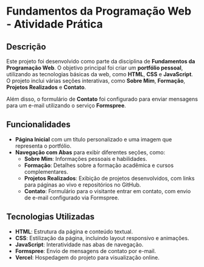 # Fundamentos da Programação Web - Atividade Prática

## Descrição

Este projeto foi desenvolvido como parte da disciplina de **Fundamentos da Programação Web**. O objetivo principal foi criar um **portfólio pessoal**, utilizando as tecnologias básicas da web, como **HTML**, **CSS** e **JavaScript**. O projeto inclui várias seções interativas, como **Sobre Mim**, **Formação**, **Projetos Realizados** e **Contato**.

Além disso, o formulário de **Contato** foi configurado para enviar mensagens para um e-mail utilizando o serviço **Formspree**.

## Funcionalidades

- **Página Inicial** com um título personalizado e uma imagem que representa o portfólio.
- **Navegação com Abas** para exibir diferentes seções, como:
  - **Sobre Mim**: Informações pessoais e habilidades.
  - **Formação**: Detalhes sobre a formação acadêmica e cursos complementares.
  - **Projetos Realizados**: Exibição de projetos desenvolvidos, com links para páginas ao vivo e repositórios no GitHub.
  - **Contato**: Formulário para o visitante entrar em contato, com envio de e-mail configurado via Formspree.

## Tecnologias Utilizadas

- **HTML**: Estrutura da página e conteúdo textual.
- **CSS**: Estilização da página, incluindo layout responsivo e animações.
- **JavaScript**: Interatividade nas abas de navegação.
- **Formspree**: Envio de mensagens de contato por e-mail.
- **Vercel**: Hospedagem do projeto para visualização online.
